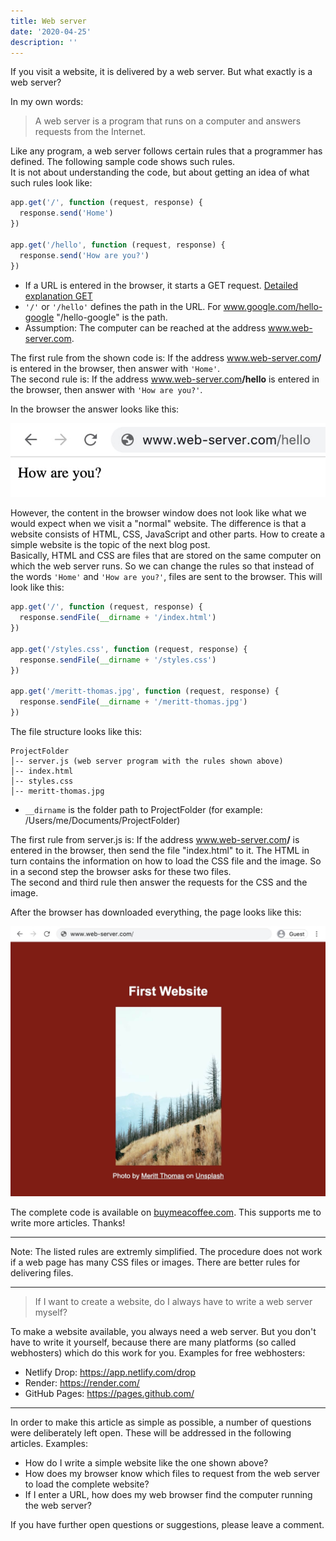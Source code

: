 ```yaml
---
title: Web server
date: '2020-04-25'
description: ''
---
```


If you visit a website, it is delivered by a web server. But what exactly is a web server?

In my own words:

> A web server is a program that runs on a computer and answers requests from the Internet.

Like any program, a web server follows certain rules that a programmer has defined. The following sample code shows such rules.<br />
It is not about understanding the code, but about getting an idea of what such rules look like:

```js
app.get('/', function (request, response) {
  response.send('Home')
})

app.get('/hello', function (request, response) {
  response.send('How are you?')
})
```

- If a URL is entered in the browser, it starts a GET request. [Detailed explanation GET](https://developer.mozilla.org/en-US/docs/Web/HTTP/Methods/GET)
- `'/'` or `'/hello'` defines the path in the URL. For www.google.com/hello-google "/hello-google" is the path.
- Assumption: The computer can be reached at the address www.web-server.com.

The first rule from the shown code is: If the address www.web-server.com<b>/</b> is entered in the browser, then answer with `'Home'`.<br />
The second rule is: If the address www.web-server.com<b>/hello</b> is entered in the browser, then answer with `'How are you?'`.<br/>

In the browser the answer looks like this:

![Browser window, which shows the words 'How are you?'](./web-server-hello.jpg)

However, the content in the browser window does not look like what we would expect when we visit a "normal" website. The difference is that a website consists of HTML, CSS, JavaScript and other parts. How to create a simple website is the topic of the next blog post.<br />
Basically, HTML and CSS are files that are stored on the same computer on which the web server runs. So we can change the rules so that instead of the words `'Home'` and `'How are you?'`, files are sent to the browser. This will look like this:

```js
app.get('/', function (request, response) {
  response.sendFile(__dirname + '/index.html')
})

app.get('/styles.css', function (request, response) {
  response.sendFile(__dirname + '/styles.css')
})

app.get('/meritt-thomas.jpg', function (request, response) {
  response.sendFile(__dirname + '/meritt-thomas.jpg')
})
```

The file structure looks like this:

```
ProjectFolder
│-- server.js (web server program with the rules shown above)
│-- index.html
│-- styles.css
│-- meritt-thomas.jpg
```

- `__dirname` is the folder path to ProjectFolder (for example: /Users/me/Documents/ProjectFolder)

The first rule from server.js is: If the address www.web-server.com<b>/</b> is entered in the browser, then send the file "index.html" to it. The HTML in turn contains the information on how to load the CSS file and the image. So in a second step the browser asks for these two files.<br />
The second and third rule then answer the requests for the CSS and the image.

After the browser has downloaded everything, the page looks like this:

![browser window, which displays a web page with a title and an image](./web-server-website.jpg)

The complete code is available on <a href="https://www.buymeacoffee.com/l/webserver" target="_blank">buymeacoffee.com</a>. This supports me to write more articles. Thanks!

---

Note: The listed rules are extremly simplified. The procedure does not work if a web page has many CSS files or images. There are better rules for delivering files.

---

> If I want to create a website, do I always have to write a web server myself?

To make a website available, you always need a web server. But you don't have to write it yourself, because there are many platforms (so called webhosters) which do this work for you. Examples for free webhosters:

- Netlify Drop: https://app.netlify.com/drop
- Render: https://render.com/
- GitHub Pages: https://pages.github.com/

---

In order to make this article as simple as possible, a number of questions were deliberately left open. These will be addressed in the following articles. Examples:

- How do I write a simple website like the one shown above?
- How does my browser know which files to request from the web server to load the complete website?
- If I enter a URL, how does my web browser find the computer running the web server?

If you have further open questions or suggestions, please leave a comment.
